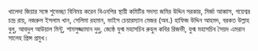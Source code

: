 খালেদা জিয়ার সঙ্গে শুভেচ্ছা বিনিময় করেন বিএনপির স্থায়ী কমিটির সদস্য জমির উদ্দিন সরকার, মির্জা আব্বাস, গয়েশ্বর চন্দ্র রায়, নজরুল ইসলাম খান, সেলিমা রহমান, ভাইস চেয়ারম্যান মেজর (অব.) হাফিজ উদ্দিন আহমদ, বরকত উল্লাহ বুলু, আবদুল আউয়াল মিন্টু, শামসুজ্জামান দুদু, জ্যেষ্ঠ যুগ্ম মহাসচিব রুহুল কবির রিজভী, যুগ্ম মহাসচিব সৈয়দ এমরান সালেহ প্রিন্স প্রমুখ।
